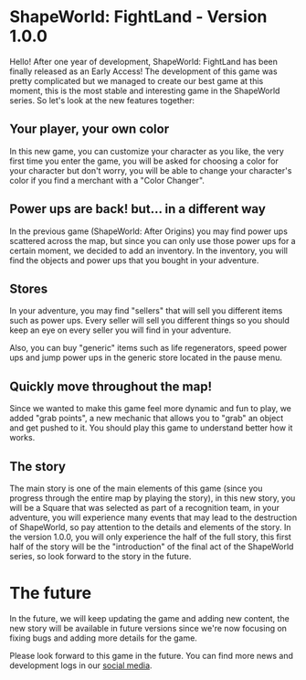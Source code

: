 # ShapeWorld: FightLand - Version 1.0.0
Hello! After one year of development, ShapeWorld: FightLand has been finally released as an Early Access! The development of this game was pretty complicated but we managed to create our best game at this moment, this is the most stable and interesting game in the ShapeWorld series. So let's look at the new features together:

## Your player, your own color
In this new game, you can customize your character as you like, the very first time you enter the game, you will be asked for choosing a color for your character but don't worry, you will be able to change your character's color if you find a merchant with a "Color Changer".

## Power ups are back! but... in a different way
In the previous game (ShapeWorld: After Origins) you may find power ups scattered across the map, but since you can only use those power ups for a certain moment, we decided to add an inventory. In the inventory, you will find the objects and power ups that you bought in your adventure.

## Stores
In your adventure, you may find "sellers" that will sell you different items such as power ups. Every seller will sell you different things so you should keep an eye on every seller you will find in your adventure.

Also, you can buy "generic" items such as life regenerators, speed power ups and jump power ups in the generic store located in the pause menu.

## Quickly move throughout the map!
Since we wanted to make this game feel more dynamic and fun to play, we added "grab points", a new mechanic that allows you to "grab" an object and get pushed to it. You should play this game to understand better how it works.

## The story
The main story is one of the main elements of this game (since you progress through the entire map by playing the story), in this new story, you will be a Square that was selected as part of a recognition team, in your adventure, you will experience many events that may lead to the destruction of ShapeWorld, so pay attention to the details and elements of the story. In the version 1.0.0, you will only experience the half of the full story, this first half of the story will be the "introduction" of the final act of the ShapeWorld series, so look forward to the story in the future.

# The future
In the future, we will keep updating the game and adding new content, the new story will be available in future versions since we're now focusing on fixing bugs and adding more details for the game.

Please look forward to this game in the future. You can find more news and development logs in our [social media](https://linktr.ee/pixelbarrels).
